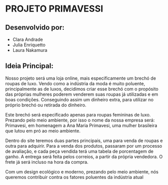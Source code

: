 # PROJETO PRIMAVESSI

## Desenvolvido por:
- Clara Andrade
- Julia Enriquetto
- Laura Nakamura


## Ideia Principal: 
Nosso projeto será uma loja online, mais especificamente um brechó de
roupas de luxo. Vendo como a indústria da moda é muito poluente,
principalmente as de luxos, decidimos criar esse brechó com o propósito
das próprias mulheres poderem venderem suas roupas já utilizadas e em
boas condições. Conseguindo assim um dinheiro extra, para utilizar no
próprio brechó ou retirada do dinheiro.

Este brechó será especificado apenas para roupas femininas de luxo.
Prezando pelo meio ambiente, por isso o nome da nossa empresa será:
Primavesi, em homenagem a Ana Maria Primavesi, uma mulher brasileira
que lutou em pró ao meio ambiente.

Dentro do site teremos duas partes principais, uma para venda de roupas e
outra para adquirir. Para a venda dos produtos, passaram por um processo
de avaliação, e cada peça vendida terá uma tabela de porcentagem de
ganho. A entrega será feita pelos correios, a partir da própria vendedora. O
frete já será incluso na hora da compra.

Com um design ecológico e moderno, prezando pelo meio ambiente,
nós queremos contribuir contra os fatores poluentes da indústria atual
